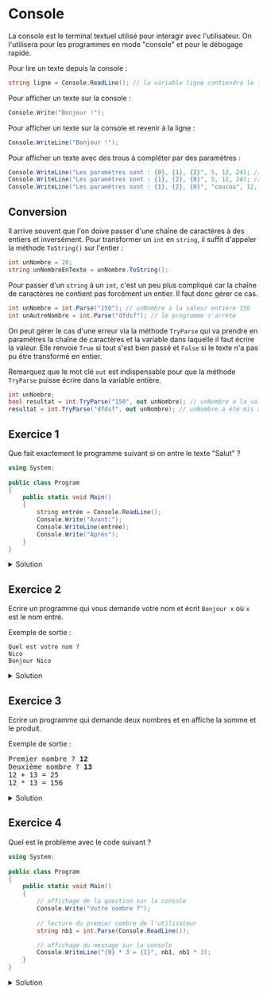 # Console

La console est le terminal textuel utilisé pour interagir avec l'utilisateur. On l'utilisera pour les programmes en mode "console" et pour le débogage rapide.

Pour lire un texte depuis la console :
```csharp
string ligne = Console.ReadLine(); // la variable ligne contiendra le texte lu sur la console
```

Pour afficher un texte sur la console :
```csharp
Console.Write("Bonjour !");
```

Pour afficher un texte sur la console et revenir à la ligne :
```csharp
Console.WriteLine("Bonjour !");
```

Pour afficher un texte avec des trous à compléter par des paramètres :
```csharp
Console.WriteLine("Les paramètres sont : {0}, {1}, {2}", 5, 12, 24); // affichera "Les paramètres sont : 5, 12, 24"
Console.WriteLine("Les paramètres sont : {1}, {2}, {0}", 5, 12, 24); // affichera "Les paramètres sont : 12, 24, 5"
Console.WriteLine("Les paramètres sont : {1}, {2}, {0}", "coucou", 12, "hello"); // affichera "Les paramètres sont : 12, hello, coucou"
```

## Conversion

Il arrive souvent que l'on doive passer d'une chaîne de caractères à des entiers et inversément. Pour transformer un ```int``` en ```string```, il suffit d'appeler la méthode ```ToString()``` sur l'entier :

```csharp
int unNombre = 20;
string unNombreEnTexte = unNombre.ToString();
```

Pour passer d'un ```string``` à un ```int```, c'est un peu plus compliqué car la chaîne de caractères ne contient pas forcément un entier. Il faut donc gérer ce cas.

```csharp
int unNombre = int.Parse("150"); // unNombre a la valeur entière 150
int unAutreNombre = int.Parse("dfdsf"); // le programme s'arrête
```

On peut gérer le cas d'une erreur via la méthode ```TryParse``` qui va prendre en paramètres la chaîne de caractères et la variable dans laquelle il faut écrire la valeur. Elle renvoie ```True``` si tout s'est bien passé et ```False``` si le texte n'a pas pu être transformé en entier. 

Remarquez que le mot clé ```out``` est indispensable pour que la méthode ```TryParse``` puisse écrire dans la variable entière.

```csharp
int unNombre;
bool resultat = int.TryParse("150", out unNombre); // unNombre a la valeur entière 150 et resultat vaut True
resultat = int.TryParse("dfdsf", out unNombre); // unNombre a été mis à 0 et resultat vaut False
```

## Exercice 1

Que fait exactement le programme suivant si on entre le texte "Salut" ? 

```csharp
using System;
					
public class Program
{
	public static void Main()
	{
		string entrée = Console.ReadLine();	
		Console.Write("Avant:");
		Console.WriteLine(entrée);
		Console.Write("Après");
	}
}
```

<details>
	<summary>Solution</summary>

> Si on a entré le texte "Salut" alors cela affichera :
> 
> ```
> Avant:Salut
> Après
> ```

```csharp
using System;
					
public class Program
{
	public static void Main()
	{
		// Le programme va attendre qu'on entre un texte et qu'on revienne à la ligne. 
		// Le texte lu est alors assigné dans la variable nommée *entrée* qui est de type string (chaîne de caractères)
		string entrée = Console.ReadLine();
	
		// On affiche le texte Avant: sans revenir à la ligne
		Console.Write("Avant:");
	
		// On affiche le texte lu par le ReadLine() et on revient à la ligne.
		Console.WriteLine(entrée);

		// On affiche le texte Après
		Console.Write("Après");
	}
}
```
	
</details>

## Exercice 2

Ecrire un programme qui vous demande votre nom et écrit ```Bonjour x``` où ```x``` est le nom entré.

Exemple de sortie :
```
Quel est votre nom ?
Nico
Bonjour Nico
```

<details>
	<summary>Solution</summary>

```csharp
using System;
					
public class Program
{
	public static void Main()
	{
		// affichage de la question sur la console
		Console.WriteLine("Quel est votre nom ?");
		
		// lecture du nom de l'utilisateur 
		string nom = Console.ReadLine();

		// affichage du message sur la console
		Console.WriteLine("Bonjour {0}", nom);
	}
}
```
</details>

## Exercice 3

Ecrire un programme qui demande deux nombres et en affiche la somme et le produit.

Exemple de sortie :
<pre>
Premier nombre ? <b>12</b>
Deuxième nombre ? <b>13</b>
12 + 13 = 25
12 * 13 = 156
</pre>

<details>
	<summary>Solution</summary>

```csharp
using System;
					
public class Program
{
	public static void Main()
	{
		// affichage de la question sur la console
		Console.Write("Premier nombre ?");
		
		// lecture du premier nombre de l'utilisateur 
		int nb1 = int.Parse(Console.ReadLine());

		// affichage de la question sur la console
		Console.Write("Deuxième nombre ?");
		
		// lecture du deuxième nombre de l'utilisateur 
		int nb2 = int.Parse(Console.ReadLine());

		// affichage du message sur la console
		Console.WriteLine("{0} + {1} = {2}", nb1, nb2, nb1 + nb2);

		// affichage du message sur la console
		Console.WriteLine("{0} * {1} = {2}", nb1, nb2, nb1 * nb2);
	}
}
```
</details>

## Exercice 4

Quel est le problème avec le code suivant ?

```csharp
using System;
					
public class Program
{
	public static void Main()
	{
		// affichage de la question sur la console
		Console.Write("Votre nombre ?");
		
		// lecture du premier nombre de l'utilisateur 
		string nb1 = int.Parse(Console.ReadLine());

		// affichage du message sur la console
		Console.WriteLine("{0} * 3 = {1}", nb1, nb1 * 3);
	}
}
```

<details>
	<summary>Solution</summary>

```csharp
using System;
					
public class Program
{
	public static void Main()
	{
		Console.Write("Votre nombre ?");
		
		// /------- on essaie de mettre un entier dans un string
		// |        et le compilateur n'aime pas ça. 
		// |       Il faut changer le string en int :      
		// v       int nb1 = int.Parse(Console.ReadLine());      
		string nb1 = int.Parse(Console.ReadLine());

		Console.WriteLine("{0} * 3 = {1}", nb1, nb1 * 3);
	}
}
```
</details>
